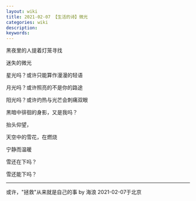 ```yaml
---
layout: wiki
title: 2021-02-07 【生活的诗】微光
categories: wiki
description: 
keywords: 
---
```


黑夜里的人提着灯笼寻找

迷失的微光

星光吗？或许只能算作漫漫的轻语

月光吗？或许照亮的不是你的路途

阳光吗？或许灼热与光芒会刺痛双眼

黑暗中徘徊的身影，又是我吗？

抬头仰望，

天空中的雪花，在燃烧

宁静而温暖

雪还在下吗？

雪还能下吗？

--- 
或许，"拯救"从来就是自己的事  by 海浪 2021-02-07于北京 